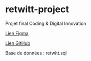 # retwitt-project
Projet final Coding &amp; Digital Innovation

[Lien Figma](https://www.figma.com/file/ZGNn9kRj2s3wi6vR95Yqka/ReTWITT?type=design&node-id=201%3A2&mode=design&t=LdZ8kfp02SJOTNjF-1)

[Lien GitHub](https://github.com/MarquesThomasRestart/retwitt-project)

Base de données : retwitt.sql
